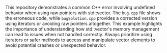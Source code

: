 This repository demonstrates a common C++ error involving undefined behavior when using raw pointers with std::vector.  The `bug.cpp` file shows the erroneous code, while `bugSolution.cpp` provides a corrected version using iterators or avoiding raw pointers altogether.  This example highlights the importance of understanding how std::vector's memory management can lead to issues when not handled correctly.  Always prioritize using iterators or safer methods to access and manipulate vector elements to avoid potential crashes or unexpected behavior. 